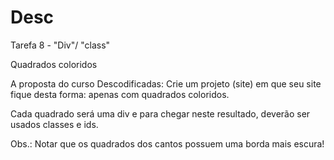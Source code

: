 # Desc
Tarefa 8 - "Div"/ "class"

Quadrados coloridos 

A proposta do curso Descodificadas:
Crie um projeto (site) em que seu site fique desta forma: apenas com quadrados coloridos.

Cada quadrado será uma div e para chegar neste resultado, deverão ser usados classes e ids.

Obs.: Notar que os quadrados dos cantos possuem uma borda mais escura!
